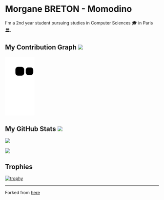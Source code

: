 <h1>Morgane BRETON - Momodino</h1>
<p>
  I'm a 2nd year student pursuing studies in Computer Sciences 🎓 in Paris 🏛.
</p>

<h2>
  My Contribution Graph <img src="https://media.giphy.com/media/xUA7aZeLE2e0P7Znz2/giphy.gif" width="30">
</h2>
<p>
  <img src="https://github.com/momodinoo/momodinoo/blob/output/github-contribution-grid-snake.svg" alt="snake">
</p>


<h2>
  My GitHub Stats <img src="https://media.giphy.com/media/WFZvB7VIXBgiz3oDXE/giphy.gif" width="30">
</h2>
<p>
 <img  src="https://github-readme-streak-stats.herokuapp.com/?user=momodinoo&show_icons=true&locale=en&layout=compact&theme=radical&line_height=0" />
</p>
<p>
    <img src = "https://github-readme-stats.vercel.app/api/top-langs/?username=momodinoo&theme=radical">
</p>

<h2>Trophies</h2>

[![trophy](https://github-profile-trophy.vercel.app/?username=momodinoo&theme=radical&title=Joined2020,Commits,Followers,Repositories)](https://github.com/momodinoo/github-profile-trophy)

<hr>

Forked from [here](https://github.com/ritik307/ritik307)
